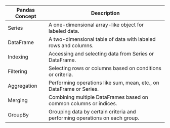 | Pandas Concept | Description                                                                |
|-----------------|----------------------------------------------------------------------------|
| Series          | A one-dimensional array-like object for labeled data.                      |
| DataFrame       | A two-dimensional table of data with labeled rows and columns.             |
| Indexing        | Accessing and selecting data from Series or DataFrame.                     |
| Filtering       | Selecting rows or columns based on conditions or criteria.                |
| Aggregation     | Performing operations like sum, mean, etc., on DataFrame or Series.       |
| Merging         | Combining multiple DataFrames based on common columns or indices.         |
| GroupBy         | Grouping data by certain criteria and performing operations on each group.|
